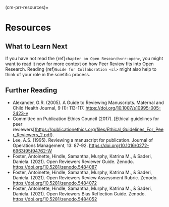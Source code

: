 
(cm-prr-resources)=
# Resources

## What to Learn Next
If you have not read the {ref}`chapter on Open Research<rr-open>`, you might want to read it now for more context on how Peer Review fits into Open Research. Reading {ref}`Guide for Collaboration <cl>` might also help to think of your role in the scietific process.

## Further Reading
* Alexander, G.R. (2005). A Guide to Reviewing Manuscripts. Maternal and Child Health Journal, 9 (1): 113-117. https://doi.org/10.1007/s10995-005-2423-y
* Committee on Publication Ethics Council (2017). [Ethical guidelines for peer reviewers[(https://publicationethics.org/files/Ethical_Guidelines_For_Peer_Reviewers_2.pdf).
* Lee, A.S. (1995). Reviewing a manuscript for publication. Journal of Operations Management, 13: 87-92. https://doi.org/10.1016/0272-6963(95)94762-W
* Foster, Antoinette, Hindle, Samantha, Murphy, Katrina M., & Saderi, Daniela. (2021). Open Reviewers Reviewer Guide. Zenodo. https://doi.org/10.5281/zenodo.5484087
* Foster, Antoinette, Hindle, Samantha, Murphy, Katrina M., & Saderi, Daniela. (2021). Open Reviewers Review Assessment Rubric. Zenodo. https://doi.org/10.5281/zenodo.5484072
* Foster, Antoinette, Hindle, Samantha, Murphy, Katrina M., & Saderi, Daniela. (2021). Open Reviewers Bias Reflection Guide. Zenodo. https://doi.org/10.5281/zenodo.5484052
